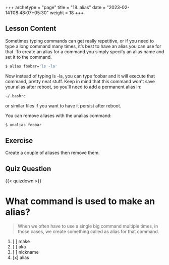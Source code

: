 +++
archetype = "page"
title = "18. alias"
date = "2023-02-14T08:48:07+05:30"
weight = 18
+++

## Lesson Content

Sometimes typing commands can get really repetitive, or if you need to type a long command many times, it’s best to have an alias you can use for that. To create an alias for a command you simply specify an alias name and set it to the command. 

```bash
$ alias foobar='ls -la'
```

Now instead of typing ls -la, you can type foobar and it will execute that command, pretty neat stuff. Keep in mind that this command won't save your alias after reboot, so you'll need to add a permanent alias in:

```bash
~/.bashrc
```

or similar files if you want to have it persist after reboot.

You can remove aliases with the unalias command: 

```bash
$ unalias foobar
```

## Exercise

Create a couple of aliases then remove them.

## Quiz Question

{{< quizdown >}}

# What command is used to make an alias?

> When we often have to use a single big command multiple times, in those cases, we create something called as alias for that command.

1. [ ] make
2. [ ] aka
3. [ ] nickname
4. [x] alias
